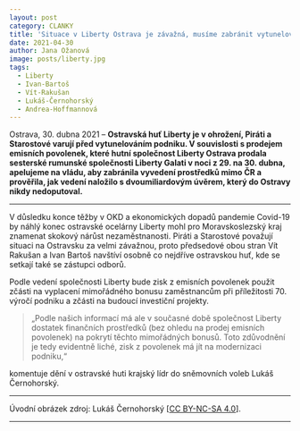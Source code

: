 ```yaml
---
layout: post
category: CLANKY
title: 'Situace v Liberty Ostrava je závažná, musíme zabránit vytunelování ocelářského kolosu'
date: 2021-04-30
author: Jana Ožanová
image: posts/liberty.jpg
tags:
  - Liberty 
  - Ivan-Bartoš
  - Vít-Rakušan
  - Lukáš-Černohorský
  - Andrea-Hoffmannová
---
```

Ostrava, 30. dubna 2021 – **Ostravská huť Liberty je v ohrožení, Piráti a Starostové varují před vytunelováním podniku. V souvislosti s prodejem emisních povolenek, které hutní společnost Liberty Ostrava prodala sesterské rumunské společnosti Liberty Galati v noci z 29. na 30. dubna, apelujeme na vládu, aby zabránila vyvedení  prostředků mimo ČR a prověřila, jak vedení naložilo s dvoumiliardovým úvěrem, který do Ostravy nikdy nedoputoval.**

<hr />

V důsledku konce těžby v OKD a ekonomických dopadů pandemie Covid-19 by náhlý konec ostravské ocelárny Liberty mohl pro Moravskoslezský kraj znamenat skokový nárůst nezaměstnanosti. Piráti a Starostové považují situaci na Ostravsku za velmi závažnou, proto předsedové obou stran Vít Rakušan a Ivan Bartoš navštíví osobně co nejdříve ostravskou huť, kde se setkají také se zástupci odborů.

Podle vedení společnosti Liberty bude zisk z emisních povolenek použit zčásti na vyplacení mimořádného bonusu zaměstnancům při příležitosti 70. výročí podniku a zčásti na budoucí investiční projekty. 

>„Podle našich informací má ale v současné době společnost Liberty dostatek finančních prostředků (bez ohledu na prodej emisních povolenek) na pokrytí těchto mimořádných bonusů. Toto zdůvodnění je tedy evidentně liché, zisk z povolenek má jít na modernizaci podniku,“ 

komentuje dění v ostravské huti krajský lídr do sněmovních voleb Lukáš Černohorský.


---

Úvodní obrázek zdroj: Lukáš Černohorský \[[CC BY-NC-SA 4.0](https://creativecommons.org/licenses/by-nc-sa/4.0/deed.cs)\].

- - -


